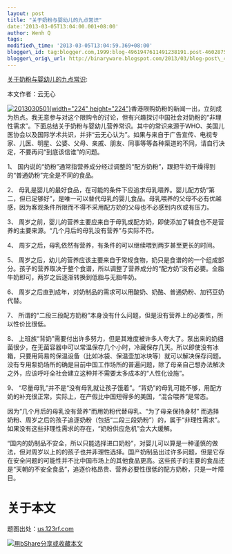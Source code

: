 ```yaml
--- 
layout: post 
title: "关于奶粉与婴幼儿的九点常识" 
date:'2013-03-05T13:04:00.001+08:00' 
author: Wenh Q
tags:
modified\_time: '2013-03-05T13:04:59.369+08:00' 
blogger\_id: tag:blogger.com,1999:blog-4961947611491238191.post-4602875266178956394
blogger\_orig\_url: http://binaryware.blogspot.com/2013/03/blog-post\_4.html
---
```

[关于奶粉与婴幼儿的九点常识](http://songshuhui.net/archives/79284):

本文作者：云无心

[![](http://cdn.songshuhui.net/wp-content/uploads/2013/03/2013030501.jpg "2013030501"){width="224"
height="224"}](http://cdn.songshuhui.net/wp-content/uploads/2013/03/2013030501.jpg)香港限购奶粉的新闻一出，立刻成为热点。我无意参与对这个限购令的讨论，但有兴趣探讨中国社会对奶粉的“非理性需求”。下面总结关于奶粉与婴幼儿营养常识。其中的常识来源于WHO、美国儿医协会以及国际学术共识，并非“云无心认为”。如果与来自于广告宣传、电视专家、儿医、明星、公婆、父母、亲戚、朋友、同事等等各种渠道的不同，请自行决定，不要再问“到底该信谁”的问题。

1、
国内说的“奶粉”通常指营养成分经过调整的“配方奶粉”，跟把牛奶干燥得到的“普通奶粉”完全是不同的食品。

2、
母乳是婴儿的最好食品，在可能的条件下应追求母乳喂养。婴儿配方奶“第二，但已足够好”，是唯一可以替代母乳的婴儿食品。母乳喂养的父母不必有优越感，因为客观条件所限而不得不采用配方奶的父母也不必感到内疚或有压力。

3、
周岁之前，婴儿的营养主要应来自于母乳或配方奶，即使添加了辅食也不是营养的主要来源。“几个月后的母乳没有营养”与实际不符。

4、 周岁之后，母乳依然有营养，有条件的可以继续喂到两岁甚至更长的时间。

5、
周岁之后，幼儿的营养应该主要来自于常规食物，奶只是食谱的的一个组成部分。孩子的营养取决于整个食谱，所以调整了营养成分的“配方奶”没有必要。全脂牛奶即可，两岁之后逐渐转换到低脂与无脂牛奶。

6、
周岁之后直到成年，对奶制品的需求可以用酸奶、奶酪、普通奶粉、加钙豆奶代替。

7、
所谓的“二段三段配方奶粉”本身没有什么问题，但是没有营养上的必要性，所以性价比很低。

8、
上班族“背奶”需要付出许多努力，但是其难度被许多人夸大了。泵出来的奶细菌很少，在无菌容器中可以常温保存几个小时，冷藏保存几天。所以即使没有冰箱，只要用简易的保温设备（比如冰袋、保温壶加冰块等）就可以解决保存问题。没有专用泵奶场所的确是目前中国工作场所的普遍问题，除了母亲自己想办法解决之外，应该呼吁全社会建立这种并不需要太多成本的“人性化设施”。

9、
“尽量母乳”并不是“没有母乳就让孩子饿着”。“背奶”的母乳可能不够，用配方奶的补充很正常。实际上，在产假比中国短得多的美国，“混合喂养”是常态。

因为“几个月后的母乳没有营养”而用奶粉代替母乳、“为了母亲保持身材”
而选择奶粉、周岁之后的孩子追逐奶粉（包括“二段三段奶粉”）的，属于“非理性需求”。如果没有这些非理性需求的存在，“奶粉供应危机”会大大缓解。

“国内的奶制品不安全，所以只能选择进口奶粉”，对婴儿可以算是一种谨慎的做法，但对周岁以上的的孩子也并非理性选择。国产奶制品出过许多问题，但是它存在安全问题的可能性并不比中国市场上的其他食品更高。这些孩子的主要的食品还是“天朝的不安全食品”，追逐价格昂贵、营养必要性很低的配方奶粉，只是一叶障目。


关于本文
========

题图出处：[us.123rf.com](http://us.123rf.com/)

[![用bShare分享或收藏本文](http://static.bshare.cn/frame/images/button_custom1-zh.gif)](http://www.bshare.cn/share?url=http%3A%2F%2Fsongshuhui.net%2Farchives%2F79284&title=%E5%85%B3%E4%BA%8E%E5%A5%B6%E7%B2%89%E4%B8%8E%E5%A9%B4%E5%B9%BC%E5%84%BF%E7%9A%84%E4%B9%9D%E7%82%B9%E5%B8%B8%E8%AF%86 "用bShare分享或收藏本文")

